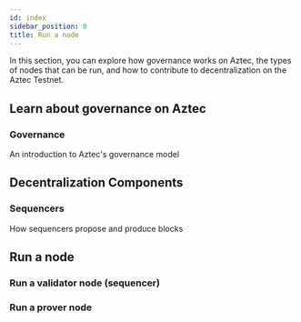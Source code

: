 ```yaml
---
id: index
sidebar_position: 0
title: Run a node
---
```


In this section, you can explore how governance works on Aztec, the types of nodes that can be run, and how to contribute to decentralization on the Aztec Testnet.


## Learn about governance on Aztec

<div className="card-container full-width">
  <Card shadow='tl' link='run_node/concepts/governance'>
    <CardHeader>
      <h3>Governance</h3>
    </CardHeader>
    <CardBody>
        An introduction to Aztec's governance model
    </CardBody>
  </Card>
</div>

## Decentralization Components

<div className="card-container">
  <Card shadow='tl' link='run_node/concepts/provers-and-sequencers'>
    <CardHeader>
      <h3>Sequencers</h3>
    </CardHeader>
    <CardBody>
      How sequencers propose and produce blocks
    </CardBody>
  </Card>

## Run a node

<div className="card-container">
  <Card shadow='tl' link='run_node/guides/run_nodes/how_to_run_validator_sequencer'>
    <CardHeader>
      <h3>Run a validator node (sequencer)</h3>
    </CardHeader>

  </Card>

  <Card shadow='tl' link='run_node/guides/run_nodes/how_to_run_prover'>
    <CardHeader>
      <h3>Run a prover node</h3>
    </CardHeader>

  </Card>
</div>